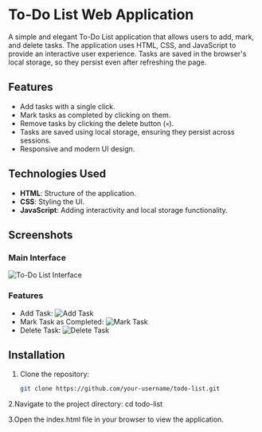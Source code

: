 
# To-Do List Web Application

A simple and elegant To-Do List application that allows users to add, mark, and delete tasks. The application uses HTML, CSS, and JavaScript to provide an interactive user experience. Tasks are saved in the browser's local storage, so they persist even after refreshing the page.

## Features

- Add tasks with a single click.
- Mark tasks as completed by clicking on them.
- Remove tasks by clicking the delete button (`×`).
- Tasks are saved using local storage, ensuring they persist across sessions.
- Responsive and modern UI design.

## Technologies Used

- **HTML**: Structure of the application.
- **CSS**: Styling the UI.
- **JavaScript**: Adding interactivity and local storage functionality.

## Screenshots

### Main Interface
![To-Do List Interface](images/screenshot.png)

### Features
- Add Task:
  ![Add Task](images/add_task.png)
- Mark Task as Completed:
  ![Mark Task](images/mark_task.png)
- Delete Task:
  ![Delete Task](images/delete_task.png)

## Installation

1. Clone the repository:
   ```bash
   git clone https://github.com/your-username/todo-list.git

2.Navigate to the project directory:
  cd todo-list

3.Open the index.html file in your browser to view the application.
